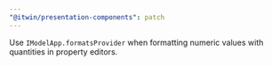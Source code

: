 ```yaml
---
"@itwin/presentation-components": patch
---
```


Use `IModelApp.formatsProvider` when formatting numeric values with quantities in property editors.
